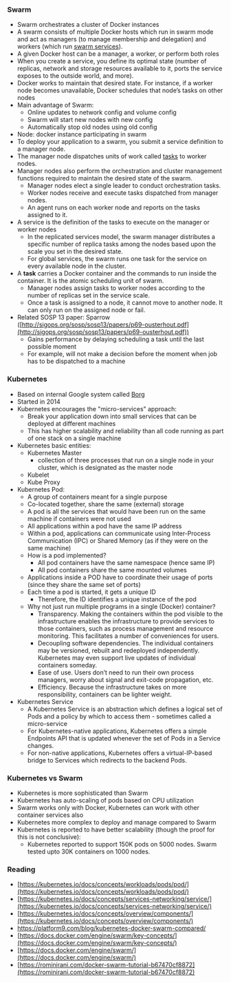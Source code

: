 ### Swarm
* Swarm orchestrates a cluster of Docker instances
* A swarm consists of multiple Docker hosts which run in swarm mode and act as managers (to manage membership and delegation) and workers (which run [swarm services](https://docs.docker.com/engine/swarm/key-concepts/#services-and-tasks)).
* A given Docker host can be a manager, a worker, or perform both roles
* When you create a service, you define its optimal state (number of replicas, network and storage resources available to it, ports the service exposes to the outside world, and more). 
* Docker works to maintain that desired state. For instance, if a worker node becomes unavailable, Docker schedules that node’s tasks on other nodes
* Main advantage of Swarm:
    * Online updates to network config and volume config
    * Swarm will start new nodes with new config
    * Automatically stop old nodes using old config
* Node: docker instance participating in swarm
* To deploy your application to a swarm, you submit a service definition to a manager node. 
* The manager node dispatches units of work called [tasks](https://docs.docker.com/engine/swarm/key-concepts/#services-and-tasks) to worker nodes.
* Manager nodes also perform the orchestration and cluster management functions required to maintain the desired state of the swarm.
    * Manager nodes elect a single leader to conduct orchestration tasks.
    * Worker nodes receive and execute tasks dispatched from manager nodes.
    * An agent runs on each worker node and reports on the tasks assigned to it.
* A service is the definition of the tasks to execute on the manager or worker nodes
    * In the replicated services model, the swarm manager distributes a specific number of replica tasks among the nodes based upon the scale you set in the desired state.
    * For global services, the swarm runs one task for the service on every available node in the cluster.
* A **task** carries a Docker container and the commands to run inside the container. It is the atomic scheduling unit of swarm. 
    * Manager nodes assign tasks to worker nodes according to the number of replicas set in the service scale. 
    * Once a task is assigned to a node, it cannot move to another node. It can only run on the assigned node or fail.
*  Related SOSP 13 paper: Sparrow ([http://sigops.org/sosp/sosp13/papers/p69-ousterhout.pdf](http://sigops.org/sosp/sosp13/papers/p69-ousterhout.pdf))
    * Gains performance by delaying scheduling a task until the last possible moment
    * For example, will not make a decision before the moment when job has to be dispatched to a machine

### Kubernetes
* Based on internal Google system called [Borg](https://static.googleusercontent.com/media/research.google.com/en//pubs/archive/43438.pdf)
* Started in 2014
* Kubernetes encourages the "micro-services" approach:
    * Break your application down into small services that can be deployed at different machines
    * This has higher scalability and reliability than all code running as part of one stack on a single machine
* Kubernetes basic entities:
    * Kubernetes Master
        * collection of three processes that run on a single node in your cluster, which is designated as the master node
    * Kubelet
    * Kube Proxy
* Kubernetes Pod:
    * A group of containers meant for a single purpose
    * Co-located together, share the same (external) storage
    * A pod is all the services that would have been run on the same machine if containers were not used
    * All applications within a pod have the same IP address
    * Within a pod, applications can communicate using Inter-Process Communication (IPC) or Shared Memory (as if they were on the same machine)
    * How is a pod implemented?
        * All pod containers have the same namespace (hence same IP)
        * All pod containers share the same mounted volumes
    * Applications inside a POD have to coordinate their usage of ports (since they share the same set of ports)
    * Each time a pod is started, it gets a unique ID 
        * Therefore, the ID identifies a unique instance of the pod
    * Why not just run multiple programs in a single (Docker) container?
        * Transparency. Making the containers within the pod visible to the infrastructure enables the infrastructure to provide services to those containers, such as process management and resource monitoring. This facilitates a number of conveniences for users.
        * Decoupling software dependencies. The individual containers may be versioned, rebuilt and redeployed independently. Kubernetes may even support live updates of individual containers someday.
        * Ease of use. Users don’t need to run their own process managers, worry about signal and exit-code propagation, etc.
        * Efficiency. Because the infrastructure takes on more responsibility, containers can be lighter weight.
* Kubernetes Service
    * A Kubernetes Service is an abstraction which defines a logical set of Pods and a policy by which to access them - sometimes called a micro-service
    * For Kubernetes-native applications, Kubernetes offers a simple Endpoints API that is updated whenever the set of Pods in a Service changes. 
    * For non-native applications, Kubernetes offers a virtual-IP-based bridge to Services which redirects to the backend Pods.
	
### Kubernetes vs Swarm
* Kubernetes is more sophisticated than Swarm
* Kubernetes has auto-scaling of pods based on CPU utilization
* Swarm works only with Docker, Kubernetes can work with other container services also
* Kubernetes more complex to deploy and manage compared to Swarm
* Kubernetes is reported to have better scalability (though the proof for this is not conclusive):
    * Kubernetes reported to support 150K pods on 5000 nodes. Swarm tested upto 30K containers on 1000 nodes. 
### Reading
* [https://kubernetes.io/docs/concepts/workloads/pods/pod/](https://kubernetes.io/docs/concepts/workloads/pods/pod/)
* [https://kubernetes.io/docs/concepts/services-networking/service/](https://kubernetes.io/docs/concepts/services-networking/service/)
* [https://kubernetes.io/docs/concepts/overview/components/](https://kubernetes.io/docs/concepts/overview/components/)
* https://platform9.com/blog/kubernetes-docker-swarm-compared/
* [https://docs.docker.com/engine/swarm/key-concepts/](https://docs.docker.com/engine/swarm/key-concepts/)
* [https://docs.docker.com/engine/swarm/](https://docs.docker.com/engine/swarm/)
* [https://rominirani.com/docker-swarm-tutorial-b67470cf8872](https://rominirani.com/docker-swarm-tutorial-b67470cf8872)
